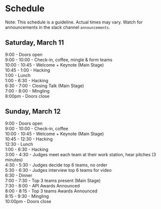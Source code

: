 # Schedule
Note: This schedule is a guideline. Actual times may vary. Watch for announcements in the slack channel `announcements`.  
## Saturday, March 11
9:00 - Doors open  
9:00 - 10:00 - Check-in, coffee, mingle & form teams  
10:00 - 10:45 - Welcome + Keynote (Main Stage)  
10:45 - 1:00 - Hacking  
1:00 - Lunch  
1:00 - 6:30 - Hacking  
6:30 - 7:00 - Closing Talk (Main Stage)  
7:00 - 8:00 - Mingling  
8:00pm - Doors close  

## Sunday, March 12
9:00 - Doors open  
9:00 - 10:00 - Check-in, coffee  
10:00 - 10:45 - Welcome + Keynote (Main Stage)  
10:45 - 12:30 - Hacking  
12:30 - Lunch  
1:00 - 6:30 - Hacking  
3:00 - 4:30 - Judges meet each team at their work station, hear pitches (3 minutes)  
4:30 - 5:30 - Judges decide top 6 teams, no order  
5:30 - 6:30 - Judges interview top 6 teams for video  
6:30 - Dinner  
7:00 - 7:30 - Top 3 teams present (Main Stage)  
7:30 - 8:00 - API Awards Announced  
8:00 - 8:15 - Top 3 teams Awards Announced  
8:15 - 9:30 - Mingling  
10:00pm - Doors close  
